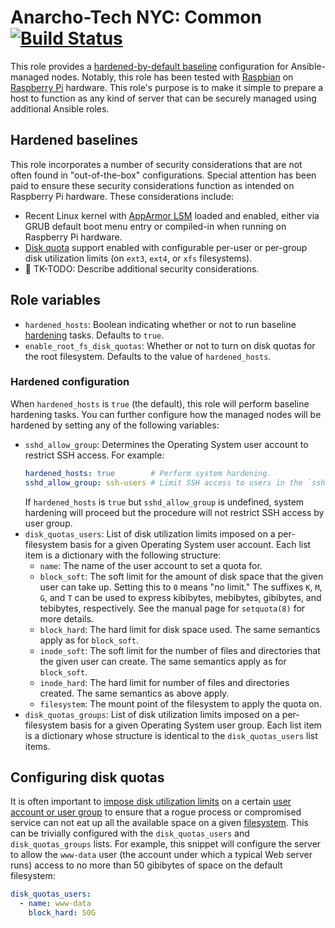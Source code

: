 # Anarcho-Tech NYC: Common [![Build Status](https://travis-ci.org/AnarchoTechNYC/ansible-role-common.svg?branch=master)](https://travis-ci.org/AnarchoTechNYC/ansible-role-common)

This role provides a [hardened-by-default baseline](#hardened-baselines) configuration for Ansible-managed nodes. Notably, this role has been tested with [Raspbian](https://www.raspbian.org/) on [Raspberry Pi](https://www.raspberrypi.org/) hardware. This role's purpose is to make it simple to prepare a host to function as any kind of server that can be securely managed using additional Ansible roles.

## Hardened baselines

This role incorporates a number of security considerations that are not often found in "out-of-the-box" configurations. Special attention has been paid to ensure these security considerations function as intended on Raspberry Pi hardware. These considerations include:

* Recent Linux kernel with [AppArmor LSM](https://en.wikipedia.org/wiki/AppArmor) loaded and enabled, either via GRUB default boot menu entry or compiled-in when running on Raspberry Pi hardware.
* [Disk quota](#configuring-disk-quotas) support enabled with configurable per-user or per-group disk utilization limits (on `ext3`, `ext4`, or `xfs` filesystems).
* :construction: TK-TODO: Describe additional security considerations.

## Role variables

* `hardened_hosts`: Boolean indicating whether or not to run baseline [hardening](#hardened-configuration) tasks. Defaults to `true`.
* `enable_root_fs_disk_quotas`: Whether or not to turn on disk quotas for the root filesystem. Defaults to the value of `hardened_hosts`.

### Hardened configuration

When `hardened_hosts` is `true` (the default), this role will perform baseline hardening tasks. You can further configure how the managed nodes will be hardened by setting any of the following variables:

* `sshd_allow_group`: Determines the Operating System user account to restrict SSH access. For example:
    ```yaml
    hardened_hosts: true        # Perform system hardening.
    sshd_allow_group: ssh-users # Limit SSH access to users in the `ssh-users` group.
    ```
    If `hardened_hosts` is `true` but `sshd_allow_group` is undefined, system hardening will proceed but the procedure will not restrict SSH access by user group.
* `disk_quotas_users`: List of disk utilization limits imposed on a per-filesystem basis for a given Operating System user account. Each list item is a dictionary with the following structure:
    * `name`: The name of the user account to set a quota for.
    * `block_soft`: The soft limit for the amount of disk space that the given user can take up. Setting this to `0` means "no limit." The suffixes `K`, `M`, `G`, and `T` can be used to express kibibytes, mebibytes, gibibytes, and tebibytes, respectively. See the manual page for `setquota(8)` for more details.
    * `block_hard`: The hard limit for disk space used. The same semantics apply as for `block_soft`.
    * `inode_soft`: The soft limit for the number of files and directories that the given user can create. The same semantics apply as for `block_soft`.
    * `inode_hard`: The hard limit for number of files and directories created. The same semantics as above apply.
    * `filesystem`: The mount point of the filesystem to apply the quota on.
* `disk_quotas_groups`: List of disk utilization limits imposed on a per-filesystem basis for a given Operating System user group. Each list item is a dictionary whose structure is identical to the `disk_quotas_users` list items.

## Configuring disk quotas

It is often important to [impose disk utilization limits](https://wiki.archlinux.org/index.php/Disk_quota) on a certain [user account or user group](https://wiki.archlinux.org/index.php/Users_and_groups) to ensure that a rogue process or compromised service can not eat up all the available space on a given [filesystem](https://wiki.archlinux.org/index.php/File_systems). This can be trivially configured with the `disk_quotas_users` and `disk_quotas_groups` lists. For example, this snippet will configure the server to allow the `www-data` user (the account under which a typical Web server runs) access to no more than 50 gibibytes of space on the default filesystem:

```yaml
disk_quotas_users:
  - name: www-data
    block_hard: 50G
```
